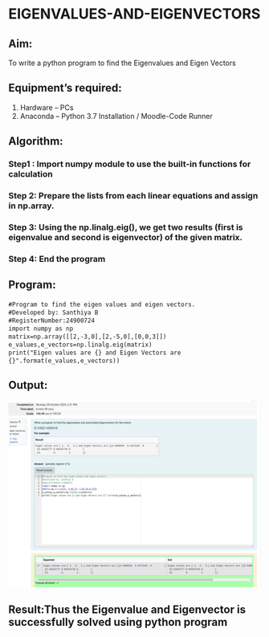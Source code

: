 # EIGENVALUES-AND-EIGENVECTORS
## Aim:
To write a python program to find the Eigenvalues and Eigen Vectors
## Equipment’s required:
1. 	Hardware – PCs
2. 	Anaconda – Python 3.7 Installation / Moodle-Code Runner
## Algorithm:
### Step1 : Import numpy module to use the built-in functions for calculation
### Step 2: Prepare the lists from each linear equations and assign in np.array.
### Step 3: Using the np.linalg.eig(),  we get two results (first is eigenvalue and second is eigenvector) of the given matrix.
### Step 4: End the program

## Program:
```
#Program to find the eigen values and eigen vectors.
#Developed by: Santhiya B
#RegisterNumber:24900724
import numpy as np
matrix=np.array([[2,-3,0],[2,-5,0],[0,0,3]])
e_values,e_vectors=np.linalg.eig(matrix)
print("Eigen values are {} and Eigen Vectors are {}".format(e_values,e_vectors))
```
## Output:
![Alt text](<Screenshot from 2024-12-08 12-54-43.png>)
## Result:Thus the Eigenvalue and Eigenvector is successfully solved using python program
